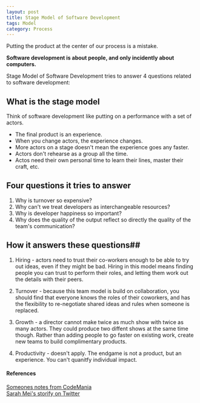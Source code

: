 ```yaml
---
layout: post
title: Stage Model of Software Development
tags: Model
category: Process
---
```


Putting the product at the center of our process is a mistake.

**Software development is about people, and only incidently about computers.**

Stage Model of Software Development tries to answer 4 questions related to software development:

## What is the stage model ##

Think of software development like putting on a performance with a set of actors. 

- The final product is an experience.  
- When you change actors, the experience changes.  
- More actors on a stage doesn't mean the experience goes any faster.  
- Actors don't rehearse as a group all the time.
- Actos need their own personal time to learn their lines, master their craft, etc.  

## Four questions it tries to answer ##

1) Why is turnover so expensive?   
2) Why can't we treat developers as interchangeable resources?  
3) Why is developer happiness so important?  
4) Why does the quality of the output reflect so directly the quality of the team's communication?

## How it answers these questions##

1) Hiring - actors need to trust their co-workers enough to be able to try out ideas, even if they might be bad. Hiring in this model means finding people you can trust to perform their roles, and letting them work out the details with their peers.

2) Turnover - because this team model is build on collaboration, you should find that everyone knows the roles of their coworkers, and has the flexibility to re-negotiate shared ideas and rules when someone is replaced.  

3) Growth - a director cannot make twice as much show with twice as many actors. They could produce two diffent shows at the same time though. Rather than adding people to go faster on existing work, create new teams to build complimentary products.

4) Productivity - doesn't apply. The endgame is not a product, but an experience. You can't quanitfy individual impact.

#### References ####

[Someones notes from CodeMania](https://raygun.com/blog/2016/04/codemania/)  
[Sarah Mei's storify on Twitter](https://storify.com/sarahmei/the-factory-the-workshop-and-the-stage)  
